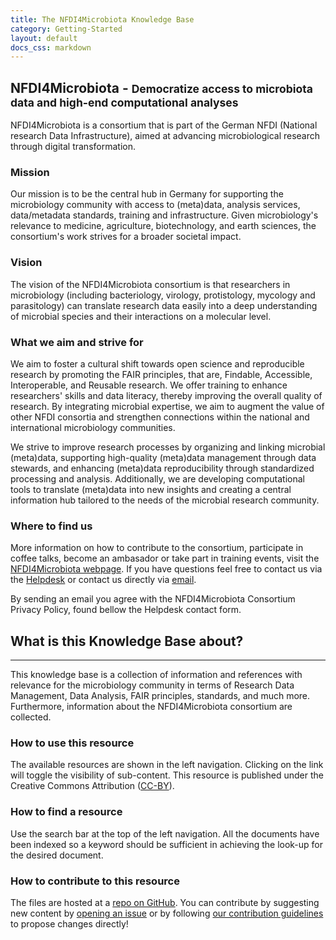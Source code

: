 ```yaml
---
title: The NFDI4Microbiota Knowledge Base
category: Getting-Started
layout: default
docs_css: markdown
---
```


<!-- <div class="bd-intro pt-2 ps-lg-2">
                <div class="d-md-flex flex-md-row-reverse align-items-center justify-content-between">
                    <div class="mb-3 mb-md-0 d-flex text-nowrap"><a class="btn btn-sm btn-bd-light rounded-2"
                            href="https://github.com/NFDI4Microbiota/nfdi4microbiota-knowledge-base"
                            title="View and edit this file on GitHub" target="_blank" rel="noopener">
                            View on GitHub
                        </a>
                    </div>
                    <h1 class="bd-title mb-0" id="content">Introduction</h1>
                </div>
                

</div> -->

## NFDI4Microbiota - <small class="text-muted">Democratize access to microbiota data and high-end computational analyses</small>


NFDI4Microbiota is a consortium that is part of the German NFDI (National research Data Infrastructure), aimed at advancing microbiological research through digital transformation. 

### Mission

Our mission is to be the central hub in Germany for supporting the microbiology community with access to (meta)data, analysis services, data/metadata standards, training and infrastructure. Given microbiology's relevance to medicine, agriculture, biotechnology, and earth sciences, the consortium's work strives for a broader societal impact.

### Vision

The vision of the NFDI4Microbiota consortium is that researchers in microbiology (including bacteriology, virology, protistology, mycology and parasitology) can translate research data easily into a deep understanding of microbial species and their interactions on a molecular level.

### What we aim and strive for 

We aim to foster a cultural shift towards open science and reproducible research by promoting the FAIR principles, that are, Findable, Accessible, Interoperable, and Reusable research. We offer training to enhance researchers' skills and data literacy, thereby improving the overall quality of research. By integrating microbial expertise, we aim to augment the value of other NFDI consortia and strengthen connections within the national and international microbiology communities.

We strive to improve research processes by organizing and linking microbial (meta)data, supporting high-quality (meta)data management through data stewards, and enhancing (meta)data reproducibility through standardized processing and analysis. Additionally, we are developing computational tools to translate (meta)data into new insights and creating a central information hub tailored to the needs of the microbial research community.

### Where to find us

More information on how to contribute to the consortium, participate in coffee talks, become an ambasador or take part in training events, visit the [NFDI4Microbiota webpage](https://nfdi4microbiota.de/). If you have questions feel free to contact us via the [Helpdesk](https://nfdi4microbiota.de/contact-form.html) or contact us directly via [email](mailto:helpdesk@nfdi4microbiota.de). 

By sending an email you agree with the NFDI4Microbiota Consortium Privacy Policy, found bellow the Helpdesk contact form.




## What is this Knowledge Base about?

---

This knowledge base is a collection of information and references with
relevance for the microbiology community in terms of Research Data
Management, Data Analysis, FAIR principles, standards, and much
more. Furthermore, information about the NFDI4Microbiota consortium
are collected.

### How to use this resource

The available resources are shown in the left navigation. Clicking on
the link will toggle the visibility of sub-content. This resource is
published under the Creative Commons Attribution
([CC-BY](https://creativecommons.org/licenses/by/4.0/)).

### How to find a resource

Use the search bar at the top of the left navigation. All the
documents have been indexed so a keyword should be sufficient in
achieving the look-up for the desired document.

### How to contribute to this resource

The files are hosted at a [repo on
GitHub](https://github.com/NFDI4Microbiota/nfdi4microbiota-knowledge-base).
You can contribute by suggesting new content by [opening an issue](https://github.com/NFDI4Microbiota/nfdi4microbiota-knowledge-base/issues) or by following [our contribution guidelines](/Getting-Started/contributing.md) to propose changes directly! 

